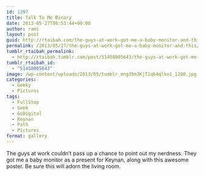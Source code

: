 ```yaml
---
id: 1397
title: Talk To Me Binary
date: 2013-05-27T06:53:44+00:00
author: rami
layout: post
guid: http://rtaibah.com/the-guys-at-work-got-me-a-baby-monitor-and-this/
permalink: /2013/05/27/the-guys-at-work-got-me-a-baby-monitor-and-this/
tumblr_rtaibah_permalink:
  - http://rtaibah.tumblr.com/post/51458005643/the-guys-at-work-got-me-a-baby-monitor-and-this
tumblr_rtaibah_id:
  - "51458005643"
image: /wp-content/uploads/2013/05/tumblr_mng35m3KjT1qb4qlko1_1280.jpg
categories:
  - Geeky
  - Pictures
tags:
  - FullStop
  - Geek
  - GoDigital
  - Keynan
  - Path
  - Pictures
format: gallery
---
```

The guys at work couldn&#8217;t pass up a chance to point out my nerdness. They got me a baby monitor as a present for Keynan, along with this awesome poster. Be sure this will adorn the living room.